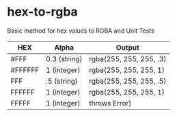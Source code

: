 # hex-to-rgba
Basic method for hex values to RGBA and Unit Tests

| HEX	          | Alpha         | Output
| ------------- | ------------- |------------------------
| #FFF          | 0.3 (string)	|rgba(255, 255, 255, .3)
| #FFFFFF	      | 1 (integer)   |rgba(255, 255, 255, 1)
| FFF   	      | .5 (string)   |rgba(255, 255, 255, .5)
| FFFFFF 	      | 1 (integer)   |rgba(255, 255, 255, 1)
| FFFFF 	      |1 (integer)    |throws Error)
